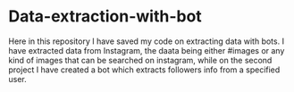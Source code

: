 # Data-extraction-with-bot
Here in this repository I have saved my code on extracting data with bots. I have extracted data from Instagram, the daata being either #images or any kind of images that can be searched on instagram, while on the second project I have created a bot which extracts followers info from a specified user. 
